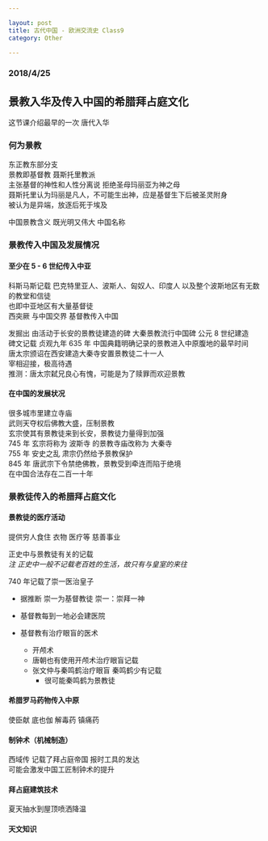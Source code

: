 ```yaml
---

layout: post
title: 古代中国 - 欧洲交流史 Class9
category: Other

---
```

### 2018/4/25
## 景教入华及传入中国的希腊拜占庭文化
这节课介绍最早的一次 唐代入华

### 何为景教
东正教东部分支 <br>
景教即基督教 聂斯托里教派  <br>
主张基督的神性和人性分离说 拒绝圣母玛丽亚为神之母 <br>
聂斯托里认为玛丽是凡人，不可能生出神，应是基督生下后被圣灵附身 <br>
被认为是异端，放逐后死于埃及 <br>

中国景教含义 既光明又伟大 中国名称 <br>


### 景教传入中国及发展情况
#### 至少在 5 - 6 世纪传入中亚
科斯马斯记载 巴克特里亚人、波斯人、匈奴人、印度人 以及整个波斯地区有无数的教堂和信徒 <br>
也即中亚地区有大量基督徒 <br>
西突厥 与中国交界 基督教传入中国

发掘出 由活动于长安的景教徒建造的碑 大秦景教流行中国碑 公元 8 世纪建造 <br>
碑文记载 贞观九年 635 年 中国典籍明确记录的景教进入中原腹地的最早时间 <br>
唐太宗颁诏在西安建造大秦寺安置景教徒二十一人 <br>
宰相迎接，极高待遇 <br>
推测：唐太宗弑兄良心有愧，可能是为了赎罪而欢迎景教

#### 在中国的发展状况
很多城市里建立寺庙 <br>
武则天夺权后佛教大盛，压制景教 <br>
玄宗使其有景教徒来到长安，景教徒力量得到加强 <br>
745 年 玄宗将称为 波斯寺 的景教寺庙改称为 大秦寺 <br>
755 年 安史之乱 肃宗仍然给予景教保护 <br>
845 年 唐武宗下令禁绝佛教，景教受到牵连而陷于绝境 <br>
在中国合法存在二百一十年

### 景教徒传入的希腊拜占庭文化
#### 景教徒的医疗活动
提供穷人食住 衣物 医疗等 慈善事业

正史中与景教徒有关的记载 <br>
*注 正史中一般不记载老百姓的生活，故只有与皇室的来往*

740 年记载了崇一医治皇子
- 据推断 崇一为基督教徒 崇一：崇拜一神
- 基督教每到一地必会建医院

- 基督教有治疗眼盲的医术
    - 开颅术
    - 唐朝也有使用开颅术治疗眼盲记载
    - 张文仲与秦鸣鹤治疗眼盲 秦鸣鹤少有记载
        - 很可能秦鸣鹤为景教徒

#### 希腊罗马药物传入中原
使臣献 底也伽 解毒药 镇痛药

#### 制钟术（机械制造）
西域传 记载了拜占庭帝国 报时工具的发达 <br>
可能会激发中国工匠制钟术的提升

#### 拜占庭建筑技术
夏天抽水到屋顶喷洒降温

#### 天文知识

